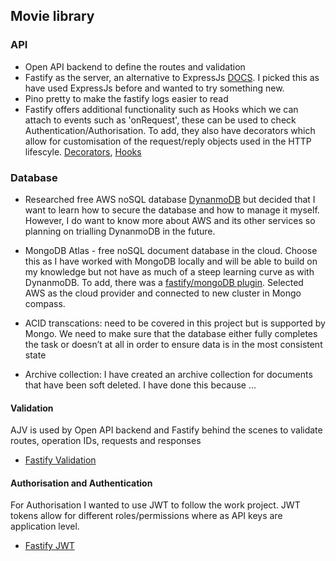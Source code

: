 ## Movie library

### API
- Open API backend to define the routes and validation
- Fastify as the server, an alternative to ExpressJs [DOCS](https://github.com/fastify/fastify/blob/main/docs/Guides/Getting-Started.md). I picked this as have used ExpressJs before and wanted to try something new.
- Pino pretty to make the fastify logs easier to read
- Fastify offers additional functionality such as Hooks which we can attach to events such as 'onRequest', these can be used to check Authentication/Authorisation. To add, they also have decorators which allow for customisation of the request/reply objects used in the HTTP lifescyle. [Decorators](https://www.fastify.io/docs/latest/Reference/Decorators/#decorators), [Hooks](https://www.fastify.io/docs/latest/Reference/Hooks/#hooks)

### Database
- Researched free AWS noSQL database [DynanmoDB](https://www.integrate.io/blog/dynamodb-vs-mongodb-differences/#four)
but decided that I want to learn how to secure the database and how to manage it myself. However, I do want to know more about AWS and its other services so planning on trialling DynanmoDB in the future.

- MongoDB Atlas - free noSQL document database in the cloud. Choose this as I have worked with MongoDB locally and will be able to build on my knowledge but not have as much of a steep learning curve as with DynanmoDB. To add, there was a [fastify/mongoDB plugin](https://github.com/fastify/fastify-mongodb). Selected AWS as the cloud provider and connected to new cluster in Mongo compass. 

- ACID transcations: need to be covered in this project but is supported by Mongo. We need to make sure that the database either fully completes the task or doesn’t at all in order to ensure data is in the most consistent state

- Archive collection: I have created an archive collection for documents that have been soft deleted. I have done this because ...


#### Validation
AJV is used by Open API backend and Fastify behind the scenes to validate routes, operation IDs, requests and responses
 - [Fastify Validation](https://www.fastify.io/docs/latest/Reference/Validation-and-Serialization/)

#### Authorisation and Authentication
For Authorisation I wanted to use JWT to follow the work project. JWT tokens allow for different roles/permissions where as API keys are application level. 
- [Fastify JWT](https://github.com/fastify/fastify-jwt)
